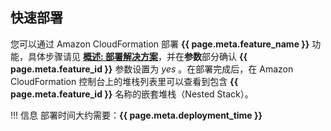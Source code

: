 ## 快速部署

您可以通过 Amazon CloudFormation 部署 **{{ page.meta.feature_name }}** 功能，具体步骤请见 [**概述: 部署解决方案**](deployment.md)，并在**参数**部分确认 **{{ page.meta.feature_id }}** 参数设置为 *yes* 。在部署完成后，在 Amazon CloudFormation 控制台上的堆栈列表里可以查看到包含 **{{ page.meta.feature_id }}** 名称的嵌套堆栈（Nested Stack）。

!!! 信息
    部署时间大约需要：**{{ page.meta.deployment_time }}**

